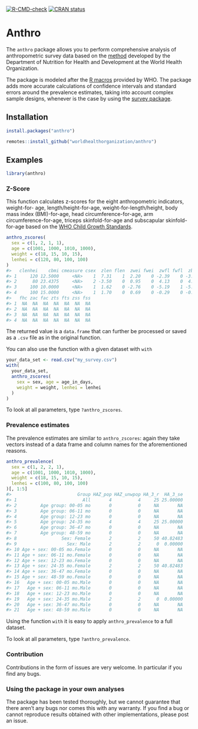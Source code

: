 
<!-- badges: start -->

[![R-CMD-check](https://github.com/worldhealthorganization/anthro/workflows/R-CMD-check/badge.svg)](https://github.com/worldhealthorganization/anthro/actions)
[![CRAN
status](https://www.r-pkg.org/badges/version/anthro)](https://cran.r-project.org/package=anthro)
<!-- badges: end -->

# Anthro

The `anthro` package allows you to perform comprehensive analysis of
anthropometric survey data based on the
[method](https://www.who.int/toolkits/child-growth-standards/standards)
developed by the Department of Nutrition for Health and Development at
the World Health Organization.

The package is modeled after the [R
macros](https://www.who.int/childgrowth/software/en/) provided by WHO.
The package adds more accurate calculations of confidence intervals and
standard errors around the prevalence estimates, taking into account
complex sample designs, whenever is the case by using the [survey
package](https://cran.r-project.org/package=survey).

## Installation

``` r
install.packages("anthro")
```

``` r
remotes::install_github("worldhealthorganization/anthro")
```

## Examples

``` r
library(anthro)
```

### Z-Score

This function calculates z-scores for the eight anthropometric
indicators, weight-for- age, length/height-for-age,
weight-for-length/height, body mass index (BMI)-for-age, head
circumference-for-age, arm circumference-for-age, triceps
skinfold-for-age and subscapular skinfold-for-age based on the [WHO
Child Growth
Standards](https://www.who.int/tools/child-growth-standards).

``` r
anthro_zscores(
  sex = c(1, 2, 1, 1),
  age = c(1001, 1000, 1010, 1000),
  weight = c(18, 15, 10, 15),
  lenhei = c(120, 80, 100, 100)
)
#>   clenhei    cbmi cmeasure csex  zlen flen  zwei fwei  zwfl fwfl  zbmi fbmi zhc
#> 1     120 12.5000     <NA>    1  7.31    1  2.20    0 -2.39    0 -3.01    0  NA
#> 2      80 23.4375     <NA>    2 -3.50    0  0.95    0  4.13    0  4.66    0  NA
#> 3     100 10.0000     <NA>    1  1.62    0 -2.76    0 -5.19    1 -5.61    1  NA
#> 4     100 15.0000     <NA>    1  1.70    0  0.69    0 -0.29    0 -0.58    0  NA
#>   fhc zac fac zts fts zss fss
#> 1  NA  NA  NA  NA  NA  NA  NA
#> 2  NA  NA  NA  NA  NA  NA  NA
#> 3  NA  NA  NA  NA  NA  NA  NA
#> 4  NA  NA  NA  NA  NA  NA  NA
```

The returned value is a `data.frame` that can further be processed or
saved as a `.csv` file as in the original function.

You can also use the function with a given dataset with `with`

``` r
your_data_set <- read.csv("my_survey.csv")
with(
  your_data_set,
  anthro_zscores(
    sex = sex, age = age_in_days,
    weight = weight, lenhei = lenhei
  )
)
```

To look at all parameters, type `?anthro_zscores`.

### Prevalence estimates

The prevalence estimates are similar to `anthro_zscores`: again they
take vectors instead of a data frame and column names for the
aforementioned reasons.

``` r
anthro_prevalence(
  sex = c(1, 2, 2, 1),
  age = c(1001, 1000, 1010, 1000),
  weight = c(18, 15, 10, 15),
  lenhei = c(100, 80, 100, 100)
)[, 1:5]
#>                         Group HAZ_pop HAZ_unwpop HA_3_r  HA_3_se
#> 1                         All       4          4     25 25.00000
#> 2         Age group: 00-05 mo       0          0     NA       NA
#> 3         Age group: 06-11 mo       0          0     NA       NA
#> 4         Age group: 12-23 mo       0          0     NA       NA
#> 5         Age group: 24-35 mo       4          4     25 25.00000
#> 6         Age group: 36-47 mo       0          0     NA       NA
#> 7         Age group: 48-59 mo       0          0     NA       NA
#> 8                 Sex: Female       2          2     50 40.82483
#> 9                   Sex: Male       2          2      0  0.00000
#> 10 Age + sex: 00-05 mo.Female       0          0     NA       NA
#> 11 Age + sex: 06-11 mo.Female       0          0     NA       NA
#> 12 Age + sex: 12-23 mo.Female       0          0     NA       NA
#> 13 Age + sex: 24-35 mo.Female       2          2     50 40.82483
#> 14 Age + sex: 36-47 mo.Female       0          0     NA       NA
#> 15 Age + sex: 48-59 mo.Female       0          0     NA       NA
#> 16   Age + sex: 00-05 mo.Male       0          0     NA       NA
#> 17   Age + sex: 06-11 mo.Male       0          0     NA       NA
#> 18   Age + sex: 12-23 mo.Male       0          0     NA       NA
#> 19   Age + sex: 24-35 mo.Male       2          2      0  0.00000
#> 20   Age + sex: 36-47 mo.Male       0          0     NA       NA
#> 21   Age + sex: 48-59 mo.Male       0          0     NA       NA
```

Using the function `with` it is easy to apply `anthro_prevalence` to a
full dataset.

To look at all parameters, type `?anthro_prevalence`.

### Contribution

Contributions in the form of issues are very welcome. In particular if
you find any bugs.

### Using the package in your own analyses

The package has been tested thoroughly, but we cannot guarantee that
there aren’t any bugs nor comes this with any warranty. If you find a
bug or cannot reproduce results obtained with other implementations,
please post an issue.
